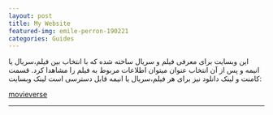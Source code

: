 ```yaml
---
layout: post
title: My Website
featured-img: emile-perron-190221
categories: Guides
---
```


این وبسایت برای معرفی فیلم و سریال ساخته شده که با انتخاب بین فیلم،سریال یا انیمه و پس از آن انتخاب عنوان میتوان اطلاعات مربوط به فیلم را مشاهدا کرد.
قسمت کامنت و لینک دانلود نیز برای هر فیلم،سریال یا انیمه قابل دسترسی است
لینک وبسایت:

[movieverse](https://402521468.pythonanywhere.com/)


---


